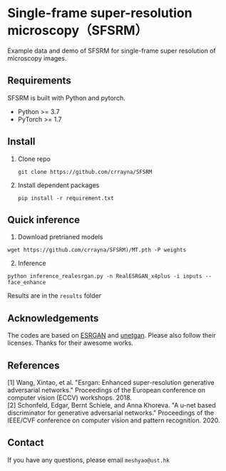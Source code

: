 # Single-frame super-resolution microscopy（SFSRM）
Example data and demo of SFSRM for single-frame super resolution of microscopy images.<br>
## Requirements
SFSRM is built with Python and pytorch. 
* Python >= 3.7
* PyTorch >= 1.7
## Install
1. Clone repo<br>
    ```
    git clone https://github.com/crrayna/SFSRM
    ```
2. Install dependent packages<br>
    ```
    pip install -r requirement.txt
    ```
## Quick inference
1. Download pretrianed models <br>
```
wget https://github.com/crrayna/SFSRM)/MT.pth -P weights
```
2. Inference <br>
```
python inference_realesrgan.py -n RealESRGAN_x4plus -i inputs --face_enhance
```
Results are in the `results` folder
## Acknowledgements
The codes are based on [ESRGAN](https://github.com/XPixelGroup/BasicSR) and [unetgan](https://github.com/boschresearch/unetgan). Please also follow their licenses. Thanks for their awesome works.
## References
[1] Wang, Xintao, et al. "Esrgan: Enhanced super-resolution generative adversarial networks." Proceedings of the European conference on computer vision (ECCV) workshops. 2018. <br>
[2] Schonfeld, Edgar, Bernt Schiele, and Anna Khoreva. "A u-net based discriminator for generative adversarial networks." Proceedings of the IEEE/CVF conference on computer vision and pattern recognition. 2020. <br>
## Contact
If you have any questions, please email `meshyao@ust.hk`

